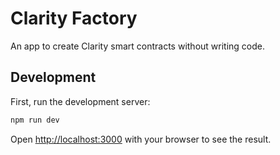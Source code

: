 # Clarity Factory

An app to create Clarity smart contracts without writing code.

## Development

First, run the development server:

```bash
npm run dev
```

Open [http://localhost:3000](http://localhost:3000) with your browser to see the result.
